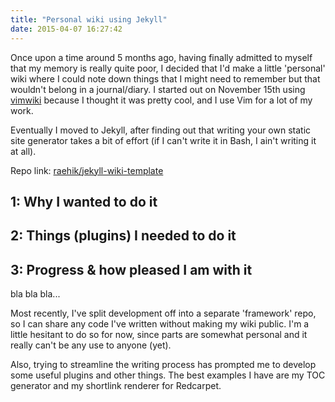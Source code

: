 ```yaml
---
title: "Personal wiki using Jekyll"
date: 2015-04-07 16:27:42
---
```


Once upon a time around 5 months ago, having finally admitted to myself
that my memory is really quite poor, I decided that I'd make a little
'personal' wiki where I could note down things that I might need to
remember but that wouldn't belong in a journal/diary. I started out on
November 15th using [vimwiki](https://github.com/vimwiki/vimwiki)
because I thought it was pretty cool, and I use Vim for a lot of my
work.

Eventually I moved to Jekyll, after finding out that writing your own
static site generator takes a bit of effort (if I can't write it in
Bash, I ain't writing it at all).

Repo link: [raehik/jekyll-wiki-template](!GitHub)


1: Why I wanted to do it
------------------------


2: Things (plugins) I needed to do it 
--------------------------------------


3: Progress & how pleased I am with it
--------------------------------------

bla bla bla...

Most recently, I've split development off into a separate 'framework'
repo, so I can share any code I've written without making my wiki
public. I'm a little hesitant to do so for now, since parts are somewhat
personal and it really can't be any use to anyone (yet).

Also, trying to streamline the writing process has prompted me to
develop some useful plugins and other things. The best examples I have
are my TOC generator and my shortlink renderer for Redcarpet.

